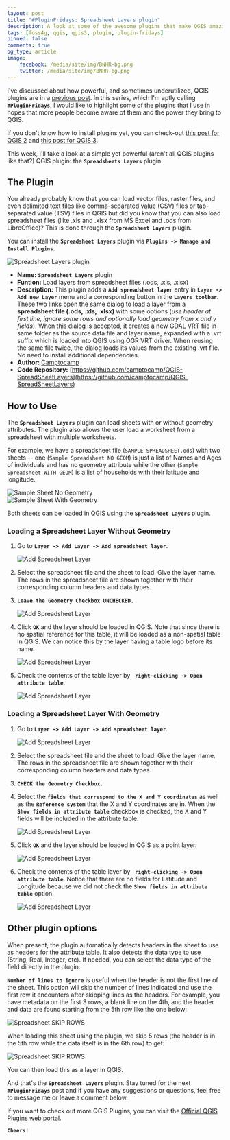 ```yaml
---
layout: post
title: "#PluginFridays: Spreadsheet Layers plugin"
description: A look at some of the awesome plugins that make QGIS amazing. This week -- the Spreadsheet Layers plugin.
tags: [foss4g, qgis, qgis3, plugin, plugin-fridays]
pinned: false
comments: true
og_type: article
image:
    facebook: /media/site/img/BNHR-bg.png
    twitter: /media/site/img/BNHR-bg.png
---
```


I've discussed about how powerful, and sometimes underutilized, QGIS plugins are in a [previous post](https://benhur07b.github.io/2017-07-14-qgis-plugins.html). In this series, which I'm aptly calling **```#PluginFridays```**, I would like to highlight some of the plugins that I use in hopes that more people become aware of them and the power they bring to QGIS.

If you don't know how to install plugins yet, you can check-out [this post for QGIS 2](https://benhur07b.github.io/2017-07-14-qgis-plugins.html) and [this post for QGIS 3](https://benhur07b.github.io/2018-10-08-qgis-plugins-3.0.html).

This week, I'll take a look at a simple yet powerful (aren't all QGIS plugins like that?) QGIS plugin: the **```Spreadsheets Layers```** plugin.

## The Plugin
You already probably know that you can load vector files, raster files, and even delimited text files like comma-separated value (CSV) files or tab-separated value (TSV) files in QGIS but did you know that you can also load spreadsheet files (like .xls and .xlsx from MS Excel and .ods from LibreOffice)? This is done through the **```Spreadsheet Layers```** plugin.

You can install the **```Spreadsheet Layers```** plugin via **```Plugins -> Manage and Install Plugins```**.

<div class="col-lg-12 img-container"><img class="img-fluid post-img img-shadow" src="{{ site.baseurl }}/media/posts/2018-07-27-pluginfridays-spreadsheet-layers-plugin/spreadsheetlayers.png" alt="Spreadsheet Layers plugin"></div>

* **Name:** **```Spreadsheet Layers```** plugin
* **Funtion:** Load layers from spreadsheet files (.ods, .xls, .xlsx)
* **Description:** This plugin adds a **```Add spreadsheet layer```** entry in **```Layer -> Add new Layer```** menu and a corresponding button in the **```Layers toolbar```**. These two links open the same dialog to load a layer from a **spreadsheet file (.ods, .xls, .xlsx)** with some options (*use header at first line, ignore some rows and optionally load geometry from x and y fields*). When this dialog is accepted, it creates a new GDAL VRT file in same folder as the source data file and layer name, expanded with a .vrt suffix which is loaded into QGIS using OGR VRT driver. When reusing the same file twice, the dialog loads its values from the existing .vrt file. No need to install additional dependencies.
* **Author:** [Camptocamp](mailto:info@camptocamp.com)
* **Code Repository:** [https://github.com/camptocamp/QGIS-SpreadSheetLayers](https://github.com/camptocamp/QGIS-SpreadSheetLayers)

## How to Use
The **```Spreadsheet Layers```** plugin can load sheets with or without geometry attributes. The plugin also allows the user load a worksheet from a spreadsheet with multiple worksheets.

For example, we have a spreadsheet file (```SAMPLE SPREADSHEET.ods```) with two sheets -- one (```Sample Spreadsheet NO GEOM```) is just a list of Names and Ages of individuals and has no geometry attribute while the other (```Sample Spreadsheet WITH GEOM```) is a list of households with their latitude and longitude.

<div class="row">
    <div class="col-lg-6 img-container"><img class="img-fluid post-img img-shadow" src="{{ site.baseurl }}/media/posts/2018-07-27-pluginfridays-spreadsheet-layers-plugin/samp_nog.png" alt="Sample Sheet No Geometry"></div>
    <div class="col-lg-6 img-container"><img class="img-fluid post-img img-shadow" src="{{ site.baseurl }}/media/posts/2018-07-27-pluginfridays-spreadsheet-layers-plugin/samp_g.png" alt="Sample Sheet With Geometry"></div>
</div>

Both sheets can be loaded in QGIS using the **```Spreadsheet Layers```** plugin.

### Loading a Spreadsheet Layer Without Geometry
1. Go to **```Layer -> Add Layer -> Add spreadsheet layer```**.

    <div class="col-lg-12 img-container"><img class="img-fluid post-img img-shadow" src="{{ site.baseurl }}/media/posts/2018-07-27-pluginfridays-spreadsheet-layers-plugin/add-layer.png" alt="Add Spreadsheet Layer"></div>


2. Select the spreadsheet file and the sheet to load. Give the layer name. The rows in the spreadsheet file are shown together with their corresponding column headers and data types.

3. **```Leave the Geometry Checkbox UNCHECKED.```**

    <div class="col-lg-12 img-container"><img class="img-fluid post-img img-shadow" src="{{ site.baseurl }}/media/posts/2018-07-27-pluginfridays-spreadsheet-layers-plugin/add-no-geom.png" alt="Add Spreadsheet Layer"></div>


4. Click **```OK```** and the layer should be loaded in QGIS. Note that since there is no spatial reference for this table, it will be loaded as a non-spatial table in QGIS. We can notice this by the layer having a table logo before its name.

    <div class="col-lg-12 img-container"><img class="img-fluid post-img img-shadow" src="{{ site.baseurl }}/media/posts/2018-07-27-pluginfridays-spreadsheet-layers-plugin/no-geom-layer.png" alt="Add Spreadsheet Layer"></div>


5. Check the contents of the table layer by **``` right-clicking -> Open attribute table```**.

    <div class="col-lg-12 img-container"><img class="img-fluid post-img img-shadow" src="{{ site.baseurl }}/media/posts/2018-07-27-pluginfridays-spreadsheet-layers-plugin/no-geom-attr.png" alt="Add Spreadsheet Layer"></div>

### Loading a Spreadsheet Layer With Geometry
1. Go to **```Layer -> Add Layer -> Add spreadsheet layer```**.

    <div class="col-lg-12 img-container"><img class="img-fluid post-img img-shadow" src="{{ site.baseurl }}/media/posts/2018-07-27-pluginfridays-spreadsheet-layers-plugin/add-layer.png" alt="Add Spreadsheet Layer"></div>


2. Select the spreadsheet file and the sheet to load. Give the layer name. The rows in the spreadsheet file are shown together with their corresponding column headers and data types.

3. **```CHECK the Geometry Checkbox.```**

4. Select the **```fields that correspond to the X and Y coordinates```** as well as the **```Reference system```** that the X and Y coordinates are in. When the **```Show fields in attribute table```** checkbox is checked, the X and Y fields will be included in the attribute table.

    <div class="col-lg-12 img-container"><img class="img-fluid post-img img-shadow" src="{{ site.baseurl }}/media/posts/2018-07-27-pluginfridays-spreadsheet-layers-plugin/add-geom.png" alt="Add Spreadsheet Layer"></div>


5. Click **```OK```** and the layer should be loaded in QGIS as a point layer.

    <div class="col-lg-12 img-container"><img class="img-fluid post-img img-shadow" src="{{ site.baseurl }}/media/posts/2018-07-27-pluginfridays-spreadsheet-layers-plugin/geom-layer.png" alt="Add Spreadsheet Layer"></div>


6. Check the contents of the table layer by **``` right-clicking -> Open attribute table```**. Notice that there are no fields for Latitude and Longitude because we did not check the **```Show fields in attribute table```** option.

    <div class="col-lg-12 img-container"><img class="img-fluid post-img img-shadow" src="{{ site.baseurl }}/media/posts/2018-07-27-pluginfridays-spreadsheet-layers-plugin/geom-attr.png" alt="Add Spreadsheet Layer"></div>

## Other plugin options
When present, the plugin automatically detects headers in the sheet to use as headers for the attribute table. It also detects the data type to use (String, Real, Integer, etc). If needed, you can select the data type of the field directly in the plugin.

**```Number of lines to ignore```** is useful when the header is not the first line of the sheet. This option will skip the number of lines indicated and use the first row it encounters after skipping lines as the headers. For example, you have metadata on the first 3 rows, a blank line on the 4th, and the header and data are found starting from the 5th row like the one below:

<div class="col-lg-12 img-container"><img class="img-fluid post-img img-shadow" src="{{ site.baseurl }}/media/posts/2018-07-27-pluginfridays-spreadsheet-layers-plugin/samp_nogskip.png" alt="Spreadsheet SKIP ROWS"></div>

When loading this sheet using the plugin, we skip 5 rows (the header is in the 5th row while the data itself is in the 6th row) to get:

<div class="col-lg-12 img-container"><img class="img-fluid post-img img-shadow" src="{{ site.baseurl }}/media/posts/2018-07-27-pluginfridays-spreadsheet-layers-plugin/add-to-skip.png" alt="Spreadsheet SKIP ROWS"></div>

You can then load this as a layer in QGIS.

And that's the **```Spreadsheet Layers```** plugin. Stay tuned for the next **```#PluginFridays```** post and if you have any suggestions or questions, feel free to message me or leave a comment below.

If you want to check out more QGIS Plugins, you can visit the [Official QGIS Plugins web portal](https://plugins.qgis.org/).

**```Cheers!```**
